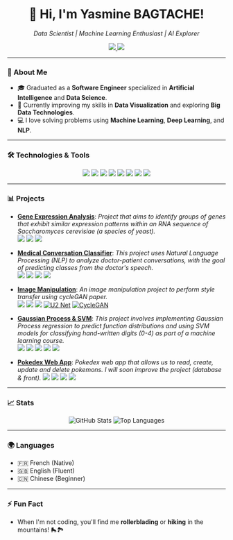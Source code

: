<h1 align="center">🦋 Hi, I'm Yasmine BAGTACHE!</h1>
<p align="center">
  <em>Data Scientist | Machine Learning Enthusiast | AI Explorer</em>
</p>

<p align="center">
  <a href="https://www.linkedin.com/in/yasmine-bagtache">
    <img src="https://img.shields.io/badge/-LinkedIn-blue?style=flat-square&logo=linkedin&logoColor=white" />
  </a>
  <a href="mailto:bagtacheyasmine@yahoo.fr">
    <img src="https://img.shields.io/badge/-Email-c14438?style=flat-square&logo=gmail&logoColor=white" />
  </a>
</p>

---

### 🚀 About Me
- 🎓 Graduated as a **Software Engineer** specialized in **Artificial Intelligence** and **Data Science**.
- 🌱 Currently improving my skills in **Data Visualization** and exploring **Big Data Technologies**.
- 💻 I love solving problems using **Machine Learning**, **Deep Learning**, and **NLP**.

---

### 🛠️ Technologies & Tools

<p align="center">
  <img src="https://img.shields.io/badge/-Python-333333?style=flat&logo=python" />
  <img src="https://img.shields.io/badge/-Pandas-150458?style=flat&logo=pandas" />
  <img src="https://img.shields.io/badge/-Scikit%20Learn-F7931E?style=flat&logo=scikit-learn&logoColor=white" />
  <img src="https://img.shields.io/badge/-TensorFlow-FF6F00?style=flat&logo=tensorflow&logoColor=white" />
  <img src="https://img.shields.io/badge/-PyTorch-EE4C2C?style=flat&logo=pytorch&logoColor=white" />
  <img src="https://img.shields.io/badge/-SQL-4479A1?style=flat&logo=postgresql&logoColor=white" />
  <img src="https://img.shields.io/badge/-Docker-2496ED?style=flat&logo=docker&logoColor=white" />
  <img src="https://img.shields.io/badge/-Git-F05032?style=flat&logo=git&logoColor=white" />
</p>

---

### 📊 Projects

- **[Gene Expression Analysis](https://github.com/PhylibhertBINGLEY/gene-expression-analysis)**: <em>Project that aims to identify groups of genes that exhibit similar expression patterns within an RNA sequence of Saccharomyces cerevisiae (a species of yeast).</em>  
  <img src="https://img.shields.io/badge/-Python-333333?style=flat&logo=python" /> 
  <img src="https://img.shields.io/badge/-Pandas-150458?style=flat&logo=pandas" /> 
  <img src="https://img.shields.io/badge/-NumPy-013243?style=flat&logo=numpy&logoColor=white" />

- **[Medical Conversation Classifier](https://github.com/PhylibhertBINGLEY/medical-conversation-classifier)**: <em>This project uses Natural Language Processing (NLP) to analyze doctor-patient conversations, with the goal of predicting classes from the doctor's speech.</em>  
  <img src="https://img.shields.io/badge/-Python-333333?style=flat&logo=python" /> 
  <img src="https://img.shields.io/badge/-PyTorch-EE4C2C?style=flat&logo=pytorch&logoColor=white" />
  <img src="https://img.shields.io/badge/-Scikit%20Learn-F7931E?style=flat&logo=scikit-learn&logoColor=white" />
  <img src="https://img.shields.io/badge/-Transformers-FFDA79?style=flat&logo=hugging-face&logoColor=black" />

- **[Image Manipulation](https://github.com/PhylibhertBINGLEY/IMX_Final_project)**: <em>An image manipulation project to perform style transfer using cycleGAN paper.</em>  
  <img src="https://img.shields.io/badge/-Python-333333?style=flat&logo=python" />
  <img src="https://img.shields.io/badge/-PyTorch-EE4C2C?style=flat&logo=pytorch&logoColor=white" />
  <img src="https://img.shields.io/badge/-YOLO%20Ultralytics-00FFFF?style=flat&logo=python&logoColor=black" />
  [![U2 Net](https://img.shields.io/badge/-U2%20Net-8A2BE2?style=flat&logo=github&logoColor=white)](https://github.com/nikhilroxtomar/U2-Net-for-Image-Matting-in-TensorFlow)
  [![CycleGAN](https://img.shields.io/badge/-CycleGAN-2F4F4F?style=flat&logo=github&logoColor=white)](https://github.com/junyanz/pytorch-CycleGAN-and-pix2pix)

- **[Gaussian Process & SVM](https://github.com/PhylibhertBINGLEY/machine-learning-gp-svm)**: <em>This project involves implementing Gaussian Process regression to predict function distributions and using SVM models for classifying hand-written digits (0-4) as part of a machine learning course.</em>  
  <img src="https://img.shields.io/badge/-Python-333333?style=flat&logo=python" />
  <img src="https://img.shields.io/badge/-Matplotlib-003B57?style=flat&logo=python" />
  <img src="https://img.shields.io/badge/-NumPy-013243?style=flat&logo=numpy&logoColor=white" />
  <img src="https://img.shields.io/badge/-SciPy-8CAAE6?style=flat&logo=scipy&logoColor=white" />
  <img src="https://img.shields.io/badge/-LibSVM-4B0082?style=flat&logo=python&logoColor=white" />

- **[Pokedex Web App](https://github.com/PhylibhertBINGLEY/pokedex-web-app)**: <em>Pokedex web app that allows us to read, create, update and delete pokemons. I will soon improve the project (database & front).</em>
  <img src="https://img.shields.io/badge/-JavaScript-F7DF1E?style=flat&logo=javascript&logoColor=black" />
  <img src="https://img.shields.io/badge/-EJS-3F5B8A?style=flat&logo=github&logoColor=white" />
  <img src="https://img.shields.io/badge/-CSS-1572B6?style=flat&logo=css3&logoColor=white" />
  <img src="https://img.shields.io/badge/-Pokémon-E03C31?style=flat&logo=pokemon&logoColor=white" />

---

### 📈 Stats

<p align="center">
  <img src="https://github-readme-stats.vercel.app/api?username=PhylibhertBINGLEY&show_icons=true&theme=radical" alt="GitHub Stats" />
  <img src="https://github-readme-stats.vercel.app/api/top-langs/?username=PhylibhertBINGLEY&layout=compact&theme=radical" alt="Top Languages" />
</p>

---

### 🌍 Languages

- 🇫🇷 French (Native)
- 🇬🇧 English (Fluent)
- 🇨🇳 Chinese (Beginner)

---

### ⚡ Fun Fact
- When I'm not coding, you'll find me **rollerblading** or **hiking** in the mountains! 🛼🏞️
